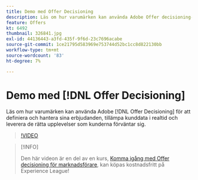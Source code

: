 ```yaml
---
title: Demo med Offer Decisioning
description: Läs om hur varumärken kan använda Adobe Offer decisioning-tjänst för att definiera och hantera sina erbjudanden, tillämpa kunddata i realtid och leverera de rätta upplevelser som kunderna förväntar sig.
feature: Offers
kt: 6492
thumbnail: 326841.jpg
exl-id: 44136443-a3fd-435f-9f6d-23c7696acabe
source-git-commit: 1ce21795d583969e753744d52bc1cc8d822130bb
workflow-type: tm+mt
source-wordcount: '83'
ht-degree: 7%

---
```


# Demo med [!DNL Offer Decisioning]

Läs om hur varumärken kan använda Adobe [!DNL Offer Decisioning] för att definiera och hantera sina erbjudanden, tillämpa kunddata i realtid och leverera de rätta upplevelser som kunderna förväntar sig.

>[!VIDEO](https://video.tv.adobe.com/v/326841?quality=12&learn=on)

>[!INFO]
>
> Den här videon är en del av en kurs, [Komma igång med Offer decisioning för marknadsförare](https://experienceleague.adobe.com/?recommended=ExperiencePlatform-U-1-2020.1.offerdecisioning), kan köpas kostnadsfritt på Experience League!
